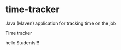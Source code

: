 # time-tracker
Java (Maven) application for tracking time on the job

Time tracker

hello Students!!!

